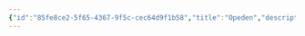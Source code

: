 ```yaml
---
{"id":"85fe8ce2-5f65-4367-9f5c-cec64d9f1b58","title":"Opeden","description":"Landmarks - Opeden","publish":true,"date_created":"Tuesday, April 2nd 2024, 6:38:09 pm","date_modified":"Sunday, April 7th 2024, 12:08:16 pm","path":"Tabletop/Campaigns/And A Thousand Years More/Location/Towns and Cities/Landmarks/Opeden/index.md","permalink":"/tabletop/campaigns/and-a-thousand-years-more/location/towns-and-cities/landmarks/opeden/index/","PassFrontmatter":true}
---
```


